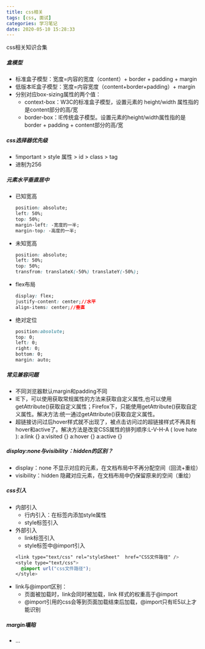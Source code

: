 ```yaml
---
title: css相关
tags: [css, 面试]
categories: 学习笔记
date: 2020-05-10 15:28:33
---
```

css相关知识合集
<!-- more -->

##### 盒模型
- 标准盒子模型：宽度=内容的宽度（content）+ border + padding + margin
- 低版本IE盒子模型：宽度=内容宽度（content+border+padding）+ margin
- 分别对应box-sizing属性的两个值：
    - context-box：W3C的标准盒子模型，设置元素的 height/width 属性指的是content部分的高/宽
    - border-box：IE传统盒子模型。设置元素的height/width属性指的是border + padding + content部分的高/宽

##### css选择器优先级
- !important > style 属性 > id > class > tag
- 进制为256

##### 元素水平垂直居中
- 已知宽高
    ``` css
    position: absolute;
    left: 50%;
    top: 50%;
    margin-left: -宽度的一半;
    margin-top: -高度的一半;
    ```
- 未知宽高
    ``` css
    position: absolute;
    left: 50%;
    top: 50%;
    transfrom: translateX(-50%) translateY(-50%);
    ```
- flex布局
    ``` css
    display: flex;
    justify-content: center;//水平
    align-items: center;//垂直
    ```
- 绝对定位
    ``` css
    position:absolute;
    top: 0;
    left: 0;
    right: 0;
    bottom: 0;
    margin: auto;
    ```

##### 常见兼容问题
- 不同浏览器默认margin和padding不同
- IE下，可以使用获取常规属性的方法来获取自定义属性,也可以使用getAttribute()获取自定义属性；Firefox下，只能使用getAttribute()获取自定义属性。解决方法:统一通过getAttribute()获取自定义属性。
- 超链接访问过后hover样式就不出现了，被点击访问过的超链接样式不再具有hover和active了。解决方法是改变CSS属性的排列顺序:L-V-H-A ( love hate ): a:link {} a:visited {} a:hover {} a:active {}

##### display:none与visibility：hidden的区别？
- display：none 不显示对应的元素，在文档布局中不再分配空间（回流+重绘）
- visibility：hidden 隐藏对应元素，在文档布局中仍保留原来的空间（重绘）

##### css引入
- 内部引入
    - 行内引入：在标签内添加style属性
    - style标签引入
- 外部引入
    - link标签引入
    - style标签中@import引入
    ``` css
    <link type="text/css" rel="styleSheet"  href="CSS文件路径" />
    <style type="text/css">
      @import url("css文件路径");
    </style>
    ```
- link与@import区别：
    - 页面被加载时，link会同时被加载，link 样式的权重高于@import
    - @import引用的css会等到页面加载结束后加载，@import只有IE5以上才能识别

##### margin塌陷
- ...